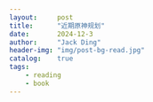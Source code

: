 ```yaml
---
layout:     post
title:      "近期原神规划"
date:       2024-12-3
author:     "Jack Ding"
header-img:	"img/post-bg-read.jpg"
catalog:	true
tags:
    - reading
	- book
---
```



